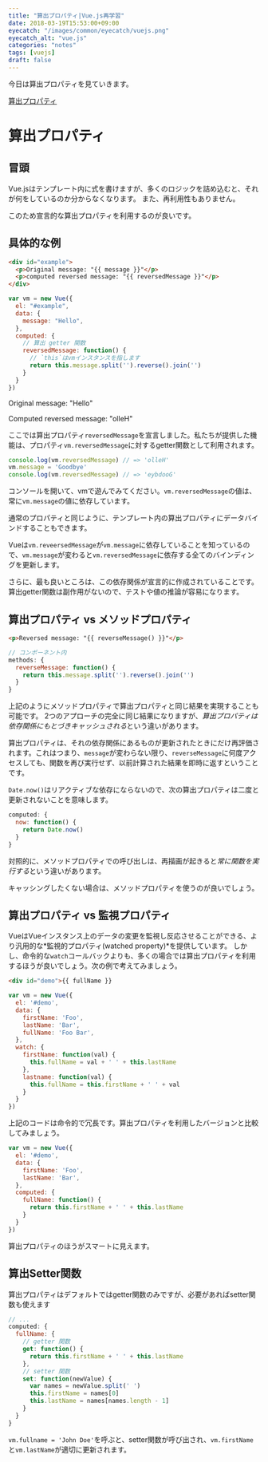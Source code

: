 ```yaml
---
title: "算出プロパティ|Vue.js再学習"
date: 2018-03-19T15:53:00+09:00
eyecatch: "/images/common/eyecatch/vuejs.png"
eyecatch_alt: "vue.js"
categories: "notes"
tags: [vuejs]
draft: false
---
```


今日は算出プロパティを見ていきます。

[算出プロパティ](https://jp.vuejs.org/v2/guide/computed.htmll)

# 算出プロパティ
## 冒頭

Vue.jsはテンプレート内に式を書けますが、多くのロジックを詰め込むと、それが何をしているのか分からなくなります。
また、再利用性もありません。

このため宣言的な算出プロパティを利用するのが良いです。

## 具体的な例

```html
<div id="example">
  <p>Original message: "{{ message }}"</p>
  <p>computed reversed message: "{{ reversedMessage }}"</p>
</div>
```

```js
var vm = new Vue({
  el: "#example",
  data: {
    message: "Hello",
  },
  computed: {
    // 算出 getter 関数
    reversedMessage: function() {
      // `this`はvmインスタンスを指します
      return this.message.split('').reverse().join('')
    }
  }
})
```

<div class="sc-demo">
  <p>Original message: "Hello"</p>
  <p>Computed reversed message: "olleH"</p>
</div>

ここでは算出プロパティ`reversedMessage`を宣言しました。私たちが提供した機能は、プロパティ`vm.reversedMessage`に対するgetter関数として利用されます。

```js
console.log(vm.reversedMessage) // => 'olleH'
vm.message = 'Goodbye'
console.log(vm.reversedMessage) // => 'eybdooG'
```

コンソールを開いて、vmで遊んでみてください。`vm.reversedMessage`の値は、常に`vm.message`の値に依存しています。

通常のプロパティと同じように、テンプレート内の算出プロパティにデータバインドすることもできます。

Vueは`vm.reveersedMessage`が`vm.message`に依存していることを知っているので、`vm.message`が変わると`vm.reversedMessage`に依存する全てのバインディングを更新します。

さらに、最も良いところは、この依存関係が宣言的に作成されていることです。算出getter関数は副作用がないので、テストや値の推論が容易になります。

## 算出プロパティ vs メソッドプロパティ

```html
<p>Reversed message: "{{ reverseMessage() }}"</p>
```

```js
// コンポーネント内
methods: {
  reverseMessage: function() {
    return this.message.split('').reverse().join('')
  }
}
```

上記のようにメソッドプロパティで算出プロパティと同じ結果を実現することも可能です。
2つのアプローチの完全に同じ結果になりますが、*算出プロパティは依存関係にもとづきキャッシュされる*という違いがあります。

算出プロパティは、それの依存関係にあるものが更新されたときにだけ再評価されます。これはつまり、`message`が変わらない限り、`reverseMessage`に何度アクセスしても、関数を再び実行せず、以前計算された結果を即時に返すということです。

`Date.now()`はリアクティブな依存にならないので、次の算出プロパティは二度と更新されないことを意味します。

```js
computed: {
  now: function() {
    return Date.now()
  }
}
```

対照的に、メソッドプロパティでの呼び出しは、再描画が起きると*常に関数を実行する*という違いがあります。

キャッシングしたくない場合は、メソッドプロパティを使うのが良いでしょう。

## 算出プロパティ vs 監視プロパティ

VueはVueインスタンス上のデータの変更を監視し反応させることができる、より汎用的な*監視的プロパティ(watched property)*を提供しています。
しかし、命令的な`watch`コールバックよりも、多くの場合では算出プロパティを利用するほうが良いでしょう。次の例で考えてみましょう。

```html
<div id="demo">{{ fullName }}
```

```js
var vm = new Vue({
  el: '#demo',
  data: {
    firstName: 'Foo',
    lastName: 'Bar',
    fullName: 'Foo Bar',
  },
  watch: {
    firstName: function(val) {
      this.fullName = val + ' ' + this.lastName
    },
    lastname: function(val) {
      this.fullName = this.firstName + ' ' + val
    }
  }
})
```

上記のコードは命令的で冗長です。算出プロパティを利用したバージョンと比較してみましょう。

```js
var vm = new Vue({
  el: '#demo',
  data: {
    firstName: 'Foo',
    lastName: 'Bar',
  },
  computed: {
    fullName: function() {
      return this.firstName + ' ' + this.lastName
    }
  }
})
```

算出プロパティのほうがスマートに見えます。

## 算出Setter関数

算出プロパティはデフォルトではgetter関数のみですが、必要があればsetter関数も使えます

```js
// ...
computed: {
  fullName: {
    // getter 関数
    get: function() {
      return this.firstName + ' ' + this.lastName
    },
    // setter 関数
    set: function(newValue) {
      var names = newValue.split(' ')
      this.firstName = names[0]
      this.lastName = names[names.length - 1]
    }
  }
}
```

`vm.fullname = 'John Doe'`を呼ぶと、setter関数が呼び出され、`vm.firstName`と`vm.lastName`が適切に更新されます。
